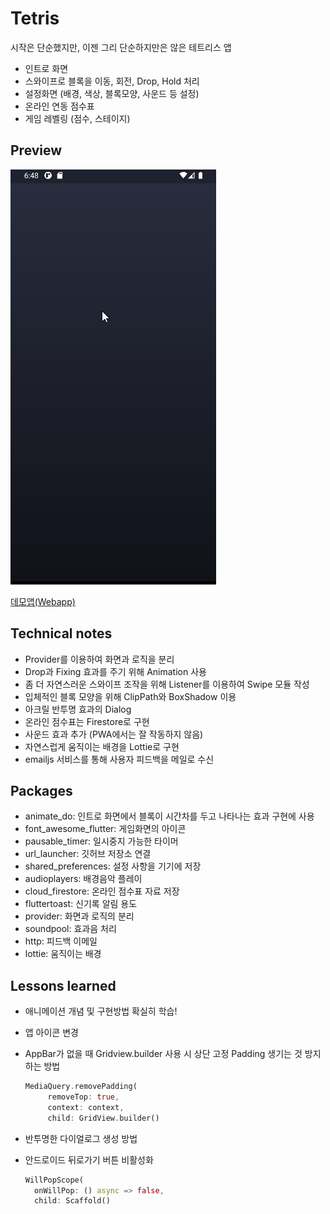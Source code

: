 # Tetris

시작은 단순했지만, 이젠 그리 단순하지만은 않은 테트리스 앱

* 인트로 화면
* 스와이프로 블록을 이동, 회전, Drop, Hold 처리
* 설정화면 (배경, 색상, 블록모양, 사운드 등 설정)
* 온라인 연동 점수표
* 게임 레벨링 (점수, 스테이지)

## Preview
 ![preview](preview.png)

[데모앱(Webapp)](https://grollcake.github.io/flutter-webapp/tetris)

## Technical notes

* Provider를 이용하여 화면과 로직을 분리
* Drop과 Fixing 효과를 주기 위해 Animation 사용
* 좀 더 자연스러운 스와이프 조작을 위해 Listener를 이용하여 Swipe 모듈 작성
* 입체적인 블록 모양을 위해 ClipPath와 BoxShadow 이용
* 아크릴 반투명 효과의 Dialog
* 온라인 점수표는 Firestore로 구현
* 사운드 효과 추가 (PWA에서는 잘 작동하지 않음)
* 자연스럽게 움직이는 배경을 Lottie로 구현
* emailjs 서비스를 통해 사용자 피드백을 메일로 수신

## Packages

* animate_do: 인트로 화면에서 블록이 시간차를 두고 나타나는 효과 구현에 사용
* font_awesome_flutter: 게임화면의 아이콘
* pausable_timer: 일시중지 가능한 타이머
* url_launcher: 깃허브 저장소 연결
* shared_preferences: 설정 사항을 기기에 저장
* audioplayers: 배경음악 플레이
* cloud_firestore: 온라인 점수표 자료 저장
* fluttertoast: 신기록 알림 용도
* provider: 화면과 로직의 분리
* soundpool: 효과음 처리
* http: 피드백 이메일
* lottie: 움직이는 배경

## Lessons learned
* 애니메이션 개념 및 구현방법 확실히 학습!

* 앱 아이콘 변경

* AppBar가 없을 때 Gridview.builder 사용 시 상단 고정 Padding 생기는 것 방지하는 방법

  ```dart
  MediaQuery.removePadding(
       removeTop: true,
       context: context,
       child: GridView.builder()
  ```

* 반투명한 다이얼로그 생성 방법

* 안드로이드 뒤로가기 버튼 비활성화

  ```dart
  WillPopScope(
    onWillPop: () async => false,
    child: Scaffold()
  ```